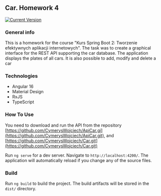 ## Car. Homework 4
[![Current Version](https://img.shields.io/badge/version-0.0.1-green.svg)](https://github.com/IgorAntun/node-chat)
### General info
This is a homework for the course "Kurs Spring Boot 2: Tworzenie efektywnych aplikacji internetowych".
The task was to create a graphical interface for the REST API supporting the car database. The application displays the plates of all cars. It is also possible to add, modify and delete a car
### Technologies
* Angular 16
* Material Design
*  RxJS
*  TypeScript
### How To Use
You need to download and run the API from the repository [https://github.com/CymerysWojciech/ApiCar.gi](https://github.com/CymerysWojciech/ApiCar.git), and [https://github.com/CymerysWojciech/Car.git](https://github.com/CymerysWojciech/Car.git)

Run `ng serve` for a dev server. Navigate to `http://localhost:4200/`. The application will automatically reload if you change any of the source files.

### Build

Run `ng build` to build the project. The build artifacts will be stored in the `dist/` directory.
